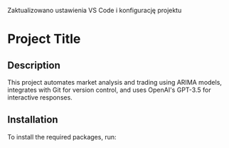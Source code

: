 Zaktualizowano ustawienia VS Code i konfigurację projektu

# Project Title

## Description
This project automates market analysis and trading using ARIMA models, integrates with Git for version control, and uses OpenAI's GPT-3.5 for interactive responses.

## Installation
To install the required packages, run:
